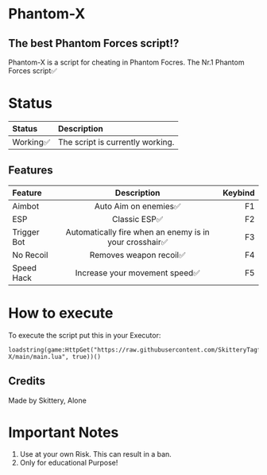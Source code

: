 # Phantom-X
## The best Phantom Forces script⁉️

Phantom-X is a script for cheating in Phantom Focres.
The Nr.1 Phantom Forces script✅

# Status
| Status | Description |
| :------- | :---------- |
| Working✅ | The script is currently working.|

## Features

| Feature            | Description                                    | Keybind   |
| :----------------- | :---------------------------------------------: | --------: |
| Aimbot          | Auto Aim on enemies✅ | F1        |
| ESP            | Classic ESP✅                    | F2        |
| Trigger Bot     | Automatically fire when an enemy is in your crosshair✅ | F3      |
| No Recoil       | Removes weapon recoil✅      | F4        |
| Speed Hack      | Increase your movement speed✅ | F5      |

# How to execute

To execute the script put this in your Executor:
```
loadstring(game:HttpGet("https://raw.githubusercontent.com/SkitteryTagfr/Phantom-X/main/main.lua", true))()
```

## Credits

Made by Skittery, Alone

# Important Notes

1. Use at your own Risk. This can result in a ban. 
2. Only for educational Purpose!